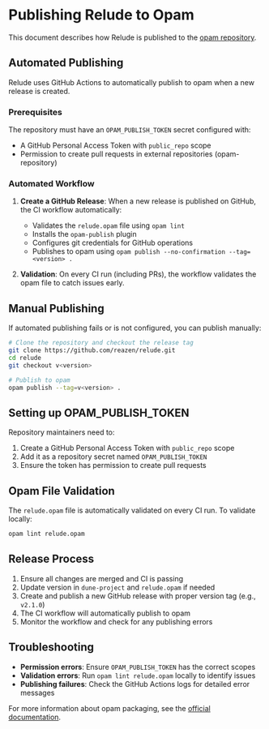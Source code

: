 # Publishing Relude to Opam

This document describes how Relude is published to the [opam repository](https://opam.ocaml.org/).

## Automated Publishing

Relude uses GitHub Actions to automatically publish to opam when a new release is created.

### Prerequisites

The repository must have an `OPAM_PUBLISH_TOKEN` secret configured with:
- A GitHub Personal Access Token with `public_repo` scope
- Permission to create pull requests in external repositories (opam-repository)

### Automated Workflow

1. **Create a GitHub Release**: When a new release is published on GitHub, the CI workflow automatically:
   - Validates the `relude.opam` file using `opam lint`
   - Installs the `opam-publish` plugin
   - Configures git credentials for GitHub operations
   - Publishes to opam using `opam publish --no-confirmation --tag=<version> .`

2. **Validation**: On every CI run (including PRs), the workflow validates the opam file to catch issues early.

## Manual Publishing

If automated publishing fails or is not configured, you can publish manually:

```bash
# Clone the repository and checkout the release tag
git clone https://github.com/reazen/relude.git
cd relude
git checkout v<version>

# Publish to opam
opam publish --tag=v<version> .
```

## Setting up OPAM_PUBLISH_TOKEN

Repository maintainers need to:

1. Create a GitHub Personal Access Token with `public_repo` scope
2. Add it as a repository secret named `OPAM_PUBLISH_TOKEN`
3. Ensure the token has permission to create pull requests

## Opam File Validation

The `relude.opam` file is automatically validated on every CI run. To validate locally:

```bash
opam lint relude.opam
```

## Release Process

1. Ensure all changes are merged and CI is passing
2. Update version in `dune-project` and `relude.opam` if needed
3. Create and publish a new GitHub release with proper version tag (e.g., `v2.1.0`)
4. The CI workflow will automatically publish to opam
5. Monitor the workflow and check for any publishing errors

## Troubleshooting

- **Permission errors**: Ensure `OPAM_PUBLISH_TOKEN` has the correct scopes
- **Validation errors**: Run `opam lint relude.opam` locally to identify issues
- **Publishing failures**: Check the GitHub Actions logs for detailed error messages

For more information about opam packaging, see the [official documentation](https://opam.ocaml.org/doc/Packaging.html).